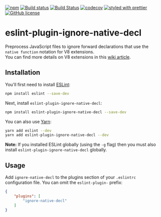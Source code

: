 [![npm](https://img.shields.io/npm/v/eslint-plugin-ignore-native-decl.svg)](https://www.npmjs.com/package/eslint-plugin-ignore-native-decl)
[![Build status](https://ci.appveyor.com/api/projects/status/uy01qb7ah39klmuq/branch/master?svg=true)](https://ci.appveyor.com/project/darahak/eslint-plugin-ignore-native-decl/branch/master)
[![Build Status](https://travis-ci.org/darahak/eslint-plugin-ignore-native-decl.svg?branch=master)](https://travis-ci.org/darahak/eslint-plugin-ignore-native-decl)
[![codecov](https://codecov.io/gh/darahak/eslint-plugin-ignore-native-decl/branch/master/graph/badge.svg)](https://codecov.io/gh/darahak/eslint-plugin-ignore-native-decl)
[![styled with prettier](https://img.shields.io/badge/styled_with-prettier-ff69b4.svg)](https://github.com/prettier/prettier)
[![GitHub license](https://img.shields.io/badge/license-MIT-blue.svg)](https://raw.githubusercontent.com/darahak/eslint-plugin-ignore-native-decl/master/LICENSE)

# eslint-plugin-ignore-native-decl

Preprocess JavaScript files to ignore forward declarations that use the `native function` notation for V8 extensions.  
You can find more details on V8 extensions in this [wiki article](https://github.com/adobe/brackets-shell/wiki/Writing-V8-Extensions).

## Installation

You'll first need to install [ESLint](http://eslint.org):

```bash
npm install eslint --save-dev
```

Next, install `eslint-plugin-ignore-native-decl`:

```bash
npm install eslint-plugin-ignore-native-decl --save-dev
```

You can also use [Yarn](https://yarnpkg.com/en/):

```bash
yarn add eslint --dev
yarn add eslint-plugin-ignore-native-decl --dev
```

**Note:** If you installed ESLint globally (using the `-g` flag) then you must also install `eslint-plugin-ignore-native-decl` globally.

## Usage

Add `ignore-native-decl` to the plugins section of your `.eslintrc` configuration file. You can omit the `eslint-plugin-` prefix:

```json
{
    "plugins": [
        "ignore-native-decl"
    ]
}
```
